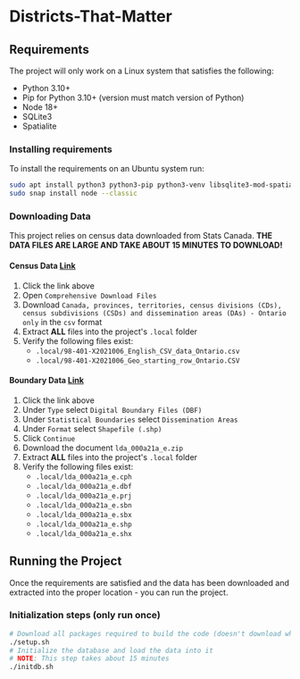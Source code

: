 # Districts-That-Matter

## Requirements

The project will only work on a Linux system that satisfies the following:
- Python 3.10+
- Pip for Python 3.10+ (version must match version of Python)
- Node 18+
- SQLite3
- Spatialite

### Installing requirements

To install the requirements on an Ubuntu system run:
```bash
sudo apt install python3 python3-pip python3-venv libsqlite3-mod-spatialite spatialite-bin
sudo snap install node --classic
```

### Downloading Data

This project relies on census data downloaded from Stats Canada. **THE DATA FILES ARE LARGE AND TAKE ABOUT 15 MINUTES TO DOWNLOAD!**

#### Census Data [Link](https://www12.statcan.gc.ca/census-recensement/2021/dp-pd/prof/details/download-telecharger.cfm?Lang=E&SearchText=toronto&DGUIDlist=2021A00053520005&GENDERlist=1&STATISTIClist=1&HEADERlist=0)

1. Click the link above
2. Open `Comprehensive Download Files`
3. Download `Canada, provinces, territories, census divisions (CDs), census subdivisions (CSDs) and dissemination areas (DAs) - Ontario only` in the `csv` format
4. Extract **ALL** files into the project's `.local` folder
5. Verify the following files exist:
    - `.local/98-401-X2021006_English_CSV_data_Ontario.csv`
    - `.local/98-401-X2021006_Geo_starting_row_Ontario.CSV`

#### Boundary Data [Link](https://www12.statcan.gc.ca/census-recensement/2021/geo/sip-pis/boundary-limites/index2021-eng.cfm?year=21)

1. Click the link above
2. Under `Type` select `Digital Boundary Files (DBF)`
3. Under `Statistical Boundaries` select `Dissemination Areas`
4. Under `Format` select `Shapefile (.shp)`
5. Click `Continue`
6. Download the document `lda_000a21a_e.zip`
7. Extract **ALL** files into the project's `.local` folder
8. Verify the following files exist:
    - `.local/lda_000a21a_e.cph`
    - `.local/lda_000a21a_e.dbf`
    - `.local/lda_000a21a_e.prj`
    - `.local/lda_000a21a_e.sbn`
    - `.local/lda_000a21a_e.sbx`
    - `.local/lda_000a21a_e.shp`
    - `.local/lda_000a21a_e.shx`

## Running the Project

Once the requirements are satisfied and the data has been downloaded and extracted into the proper location - you can run the project.

### Initialization steps (only run once)

```bash
# Download all packages required to build the code (doesn't download what is described above)
./setup.sh
# Initialize the database and load the data into it
# NOTE: This step takes about 15 minutes
./initdb.sh
```
